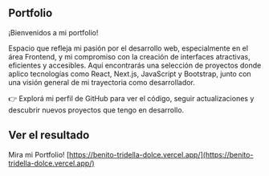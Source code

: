 ## Portfolio

¡Bienvenidos a mi portfolio! 

Espacio que refleja mi pasión por el desarrollo web, especialmente en el área Frontend, y mi compromiso con la creación de interfaces atractivas, eficientes y accesibles.
Aquí encontrarás una selección de proyectos donde aplico tecnologías como React, Next.js, JavaScript y Bootstrap, junto con una visión general de mi trayectoria como desarrollador.

👉 Explorá mi perfil de GitHub para ver el código, seguir actualizaciones y descubrir nuevos proyectos que tengo en desarrollo.

## Ver el resultado

Mira mi Portfolio! [https://benito-tridella-dolce.vercel.app/](https://benito-tridella-dolce.vercel.app/)

